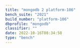 ```yaml
---
title: "mongodb 2 platform-106"
bench_suite: "2021"
build_number: "platform-106"
dbprofile: "mongodb"
classifier: ""
date: 2022-10-16T08:34:58
type: "bench"
---
```

